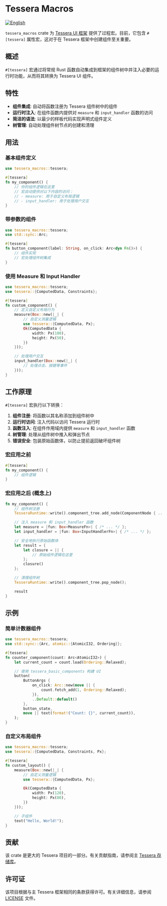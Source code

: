 # Tessera Macros

[![English][readme-en-badge]][readme-en-url]

[readme-en-badge]: https://img.shields.io/badge/README-English-blue.svg?style=for-the-badge&logo=readme
[readme-en-url]: https://github.com/tessera-ui/tessera/blob/main/tessera-ui-macros/README.md

`tessera_macros` crate 为 [Tessera UI 框架](https://github.com/tessera-ui/tessera) 提供了过程宏。目前，它包含 `#[tessera]` 属性宏，这对于在 Tessera 框架中创建组件至关重要。

## 概述

`#[tessera]` 宏通过将常规 Rust 函数自动集成到框架的组件树中并注入必要的运行时功能，从而将其转换为 Tessera UI 组件。

## 特性

- **组件集成**: 自动将函数注册为 Tessera 组件树中的组件
- **运行时注入**: 在组件函数内提供对 `measure` 和 `input_handler` 函数的访问
- **简洁的语法**: 以最少的样板代码实现声明式组件定义
- **树管理**: 自动处理组件树节点的创建和清理

## 用法

### 基本组件定义

```rust
use tessera_macros::tessera;

#[tessera]
fn my_component() {
    // 你的组件逻辑在这里
    // 宏自动提供对以下内容的访问：
    // - measure: 用于自定义布局逻辑
    // - input_handler: 用于处理用户交互
}
```

### 带参数的组件

```rust
use tessera_macros::tessera;
use std::sync::Arc;

#[tessera]
fn button_component(label: String, on_click: Arc<dyn Fn()>) {
    // 组件实现
    // 宏处理组件树集成
}
```

### 使用 Measure 和 Input Handler

```rust
use tessera_macros::tessera;
use tessera::{ComputedData, Constraints};

#[tessera]
fn custom_component() {
    // 定义自定义布局行为
    measure(Box::new(|_| {
        // 自定义测量逻辑
        use tessera::{ComputedData, Px};
        Ok(ComputedData {
            width: Px(100),
            height: Px(50),
        })
    }));

    // 处理用户交互
    input_handler(Box::new(|_| {
        // 处理点击、按键等事件
    }));
}
```

## 工作原理

`#[tessera]` 宏执行以下转换：

1. **组件注册**: 将函数以其名称添加到组件树中
2. **运行时访问**: 注入代码以访问 Tessera 运行时
3. **函数注入**: 在组件作用域内提供 `measure` 和 `input_handler` 函数
4. **树管理**: 处理从组件树中推入和弹出节点
5. **错误安全**: 包装原始函数体，以防止提前返回破坏组件树

### 宏应用之前

```rust
#[tessera]
fn my_component() {
    // 组件逻辑
}
```

### 宏应用之后 (概念上)

```rust
fn my_component() {
    // 组件树注册
    TesseraRuntime::write().component_tree.add_node(ComponentNode { ... });

    // 注入 measure 和 input_handler 函数
    let measure = |fun: Box<MeasureFn>| { /* ... */ };
    let input_handler = |fun: Box<InputHandlerFn>| { /* ... */ };

    // 安全地执行原始函数体
    let result = {
        let closure = || {
            // 原始组件逻辑在这里
        };
        closure()
    };

    // 清理组件树
    TesseraRuntime::write().component_tree.pop_node();

    result
}
```

## 示例

### 简单计数器组件

```rust
use tessera_macros::tessera;
use std::sync::{Arc, atomic::{AtomicI32, Ordering}};

#[tessera]
fn counter_component(count: Arc<AtomicI32>) {
    let current_count = count.load(Ordering::Relaxed);

    // 使用 tessera_basic_components 构建 UI
    button(
        ButtonArgs {
            on_click: Arc::new(move || {
                count.fetch_add(1, Ordering::Relaxed);
            }),
            ..Default::default()
        },
        button_state,
        move || text(format!("Count: {}", current_count)),
    );
}
```

### 自定义布局组件

```rust
use tessera_macros::tessera;
use tessera::{ComputedData, Constraints, Px};

#[tessera]
fn custom_layout() {
    measure(Box::new(|_| {
        // 自定义测量逻辑
        use tessera::{ComputedData, Px};

        Ok(ComputedData {
            width: Px(120),
            height: Px(80),
        })
    }));

    // 子组件
    text("Hello, World!");
}
```

## 贡献

该 crate 是更大的 Tessera 项目的一部分。有关贡献指南，请参阅主 [Tessera 存储库](https://github.com/tessera-ui/tessera)。

## 许可证

该项目根据与主 Tessera 框架相同的条款获得许可。有关详细信息，请参阅 [LICENSE](../LICENSE) 文件。
